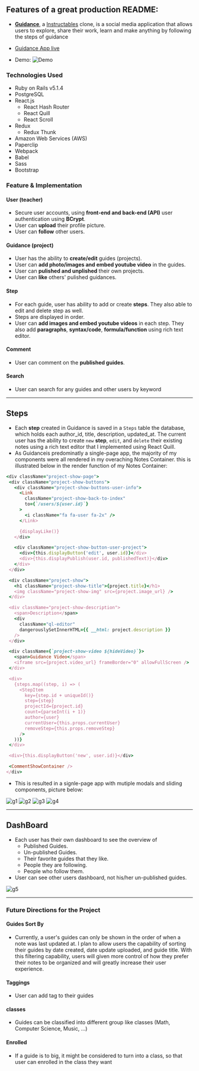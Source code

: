 ## Features of a great production README:
- **[Guidance](https://guidance-app.herokuapp.com/#/)**, a [Instructables](https://www.instructables.com/) clone, is a social media application that allows users to explore, share their work, learn and make anything by following the steps of guidance

- [Guidance App live](https://guidance-app.herokuapp.com/#/)

- Demo:
![Demo](docs/demo.gif)

### Technologies Used
- Ruby on Rails v5.1.4
- PostgreSQL
- React.js
  - React Hash Router
  - React Quill
  - React Scroll
- Redux
  - Redux Thunk
- Amazon Web Services (AWS)
- Paperclip
- Webpack
- Babel
- Sass
- Bootstrap


### Feature & Implementation
#### User (teacher)
- Secure user accounts, using **front-end and back-end (API)** user authentication using **BCrypt**.
- User can **upload** their profile picture.
- User can **follow** other users.

#### Guidance (project)
- User has the ability to **create/edit** guides (projects).
- User can **add photo/images and embed youtube video** in the guides.
- User can **pulished and unplished** their own projects.
- User can **like** others' pulished guidances.

#### Step
- For each guide, user has ability to add or create **steps**. They also able to edit and delete step as well.
- Steps are displayed in order.
- User can **add images and embed youtube videos** in each step. They also add **paragraphs**, **syntax/code**, **formula/function** using rich text editor.

#### Comment
- User can comment on the **published guides**.

#### Search
- User can search for any guides and other users by keyword


----------
## Steps
- Each **step** created in Guidance is saved in a `Steps` table the database, which holds each author_id, title, description, updated_at. The current user has the ability to create `new` **step**, `edit`, and `delete` their existing notes using a rich text editor that I implemented using React Quill.
- As Guidanceis predominatly a single-page app, the majority of my components were all rendered in my overaching Notes Container. this is illustrated below in the render function of my Notes Container:

```ruby
<div className="project-show-page">
 <div className="project-show-buttons">
   <div className="project-show-buttons-user-info">
     <Link
       className="project-show-back-to-index"
       to={`/users/${user.id}`}
     >
       <i className="fa fa-user fa-2x" />
     </Link>

     {displayLike()}
   </div>

   <div className="project-show-button-user-project">
     <div>{this.displayButton('edit', user.id)}</div>
     <div>{this.displayPublish(user.id, publishedText)}</div>
   </div>
 </div>

 <div className="project-show">
   <h1 className="project-show-title">{project.title}</h1>
   <img className="project-show-img" src={project.image_url} />
 </div>

 <div className="project-show-description">
   <span>Description</span>
   <div
     className="ql-editor"
     dangerouslySetInnerHTML={{ __html: project.description }}
   />
 </div>

 <div className={`project-show-video ${hideVideo}`}>
   <span>Guidance Video</span>
   <iframe src={project.video_url} frameBorder="0" allowFullScreen />
 </div>

 <div>
   {steps.map((step, i) => (
     <StepItem
       key={step.id + uniqueId()}
       step={step}
       projectId={project.id}
       count={parseInt(i + 1)}
       author={user}
       currentUser={this.props.currentUser}
       removeStep={this.props.removeStep}
     />
   ))}
 </div>

 <div>{this.displayButton('new', user.id)}</div>

 <CommentShowContainer />
</div>
```

- This is resulted in a signle-page app with mutiple modals and sliding components, picture below:

![g1](docs/g1.png)
![g2](docs/g2.png)
![g3](docs/g3.png)
![g4](docs/g4.png)


------
## DashBoard

- Each user has their own dashboard to see the overview of
  - Published Guides.
  - Un-published Guides.
  - Their favorite guides that they like.
  - People they are following.
  - People who follow them.
- User can see other users dashboard, not his/her un-published guides.

![g5](docs/g5.png)


------

### Future Directions for the Project

#### Guides Sort By
- Currently, a user's guides can only be shown in the order of when a note was last updated at. I plan to allow users the capability of sorting their guides by date created, date update uploaded, and guide title. With this filtering capability, users will given more control of how they prefer their notes to be organized and will greatly increase their user experience.

#### Taggings
- User can add tag to their guides

#### classes
- Guides can be classified into different group like classes (Math, Computer Science, Music, ...)


#### Enrolled
- If a guide is to big, it might be considered to turn into a class, so that user can enrolled in the class they want
